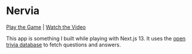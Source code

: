 # Nervia

[Play the Game](https://nervia.tej.as/) | [Watch the Video](https://youtu.be/lXK88y9e3Ys)

This app is something I built while playing with Next.js 13. It uses the [open trivia database](https://opentdb.com/) to fetch questions and answers.
